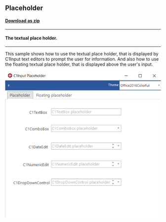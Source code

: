 ## Placeholder
#### [Download as zip](https://grapecity.github.io/DownGit/#/home?url=https://github.com/GrapeCity/ComponentOne-WinForms-Samples/tree/master/NetFramework\Input\VB\Placeholder)
____
#### The textual place holder.
____
This sample shows how to use the textual place holder, that is displayed by C1Input text editors to prompt the user for information.
And also how to use the floating textual place holder, that is displayed above the user's input.

![screenshot](screenshot.png)
